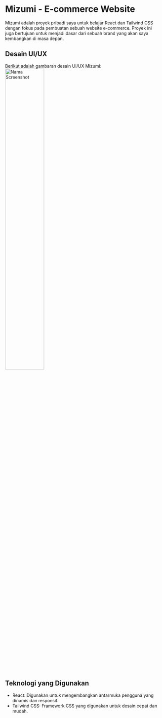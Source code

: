 # Mizumi - E-commerce Website

Mizumi adalah proyek pribadi saya untuk belajar React dan Tailwind CSS dengan fokus pada pembuatan sebuah website e-commerce. Proyek ini juga bertujuan untuk menjadi dasar dari sebuah brand yang akan saya kembangkan di masa depan.

## Desain UI/UX

Berikut adalah gambaran desain UI/UX  Mizumi:
<br>
<img src="https://github.com/yogtan/Mizumi-Ecommerce/assets/125537069/c9aeb055-1be8-45fa-baaf-5478a8828b0c" alt="Nama Screenshot" width="50%">





## Teknologi yang Digunakan

- React: Digunakan untuk mengembangkan antarmuka pengguna yang dinamis dan responsif.
- Tailwind CSS: Framework CSS yang digunakan untuk desain cepat dan mudah.
